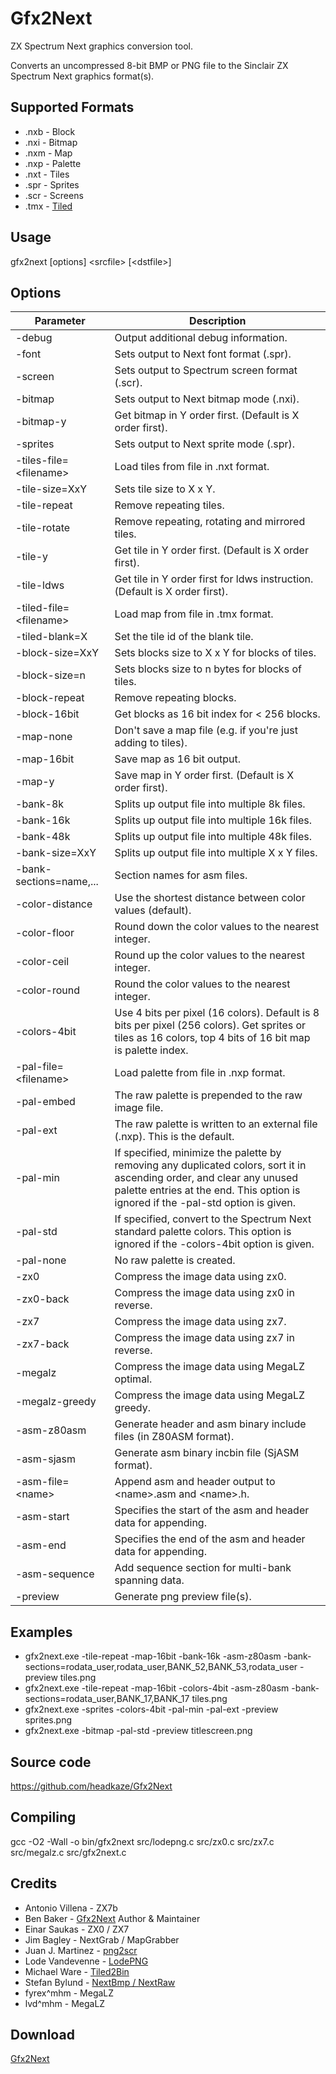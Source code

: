 # Gfx2Next

ZX Spectrum Next graphics conversion tool.

Converts an uncompressed 8-bit BMP or PNG file to the Sinclair ZX Spectrum Next graphics format(s).

## Supported Formats

* .nxb - Block
* .nxi - Bitmap
* .nxm - Map
* .nxp - Palette
* .nxt - Tiles
* .spr - Sprites
* .scr - Screens
* .tmx - [Tiled](https://www.mapeditor.org/)

## Usage

gfx2next [options] &lt;srcfile&gt; [&lt;dstfile&gt;]

## Options

|Parameter|Description|
|---|---|
|-debug|Output additional debug information.|
|-font|Sets output to Next font format (.spr).|
|-screen|Sets output to Spectrum screen format (.scr).|
|-bitmap|Sets output to Next bitmap mode (.nxi).|
|-bitmap-y|Get bitmap in Y order first. (Default is X order first).|
|-sprites|Sets output to Next sprite mode (.spr).|
|-tiles-file=&lt;filename&gt;|Load tiles from file in .nxt format.|
|-tile-size=XxY|Sets tile size to X x Y.|
|-tile-repeat|Remove repeating tiles.|
|-tile-rotate|Remove repeating, rotating and mirrored tiles.|
|-tile-y|Get tile in Y order first. (Default is X order first).|
|-tile-ldws|Get tile in Y order first for ldws instruction. (Default is X order first).|
|-tiled-file=&lt;filename&gt;|Load map from file in .tmx format.|
|-tiled-blank=X|Set the tile id of the blank tile.|
|-block-size=XxY|Sets blocks size to X x Y for blocks of tiles.|
|-block-size=n|Sets blocks size to n bytes for blocks of tiles.|
|-block-repeat|Remove repeating blocks.|
|-block-16bit|Get blocks as 16 bit index for &lt; 256 blocks.|
|-map-none|Don't save a map file (e.g. if you're just adding to tiles).|
|-map-16bit|Save map as 16 bit output.|
|-map-y|Save map in Y order first. (Default is X order first).|
|-bank-8k|Splits up output file into multiple 8k files.|
|-bank-16k|Splits up output file into multiple 16k files.|
|-bank-48k|Splits up output file into multiple 48k files.|
|-bank-size=XxY|Splits up output file into multiple X x Y files.|
|-bank-sections=name,...|Section names for asm files.|
|-color-distance|Use the shortest distance between color values (default).|
|-color-floor|Round down the color values to the nearest integer.|
|-color-ceil|Round up the color values to the nearest integer.|
|-color-round|Round the color values to the nearest integer.|
|-colors-4bit|Use 4 bits per pixel (16 colors). Default is 8 bits per pixel (256 colors). Get sprites or tiles as 16 colors, top 4 bits of 16 bit map is palette index.|
|-pal-file=&lt;filename&gt;|Load palette from file in .nxp format.|
|-pal-embed|The raw palette is prepended to the raw image file.|
|-pal-ext|The raw palette is written to an external file (.nxp). This is the default.|
|-pal-min|If specified, minimize the palette by removing any duplicated colors, sort it in ascending order, and clear any unused palette entries at the end. This option is ignored if the -pal-std option is given.|
|-pal-std|If specified, convert to the Spectrum Next standard palette colors. This option is ignored if the -colors-4bit option is given.|
|-pal-none|No raw palette is created.|
|-zx0|Compress the image data using zx0.|
|-zx0-back|Compress the image data using zx0 in reverse.|
|-zx7|Compress the image data using zx7.|
|-zx7-back|Compress the image data using zx7 in reverse.|
|-megalz|Compress the image data using MegaLZ optimal.|
|-megalz-greedy|Compress the image data using MegaLZ greedy.|
|-asm-z80asm|Generate header and asm binary include files (in Z80ASM format).|
|-asm-sjasm|Generate asm binary incbin file (SjASM format).|
|-asm-file=&lt;name&gt;|Append asm and header output to &lt;name&gt;.asm and &lt;name&gt;.h.|
|-asm-start|Specifies the start of the asm and header data for appending.|
|-asm-end|Specifies the end of the asm and header data for appending.|
|-asm-sequence|Add sequence section for multi-bank spanning data.|
|-preview|Generate png preview file(s).|

## Examples
* gfx2next.exe -tile-repeat -map-16bit -bank-16k -asm-z80asm -bank-sections=rodata_user,rodata_user,BANK_52,BANK_53,rodata_user -preview tiles.png
* gfx2next.exe -tile-repeat -map-16bit -colors-4bit -asm-z80asm -bank-sections=rodata_user,BANK_17,BANK_17 tiles.png
* gfx2next.exe -sprites -colors-4bit -pal-min -pal-ext -preview sprites.png
* gfx2next.exe -bitmap -pal-std -preview titlescreen.png

## Source code
https://github.com/headkaze/Gfx2Next

## Compiling
gcc -O2 -Wall -o bin/gfx2next src/lodepng.c src/zx0.c src/zx7.c src/megalz.c src/gfx2next.c

## Credits

* Antonio Villena - ZX7b
* Ben Baker - [Gfx2Next](https://www.rustypixels.uk/?page_id=976) Author & Maintainer
* Einar Saukas - ZX0 / ZX7
* Jim Bagley - NextGrab / MapGrabber
* Juan J. Martinez - [png2scr](https://github.com/reidrac/png2scr)
* Lode Vandevenne - [LodePNG](https://lodev.org/lodepng/)
* Michael Ware - [Tiled2Bin](https://www.rustypixels.uk/?page_id=739)
* Stefan Bylund - [NextBmp / NextRaw](https://github.com/stefanbylund/zxnext_bmp_tools)
* fyrex^mhm - MegaLZ
* lvd^mhm - MegaLZ

## Download
[Gfx2Next](https://www.rustypixels.uk/?download=1001)
